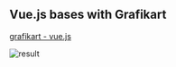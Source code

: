 <h2>Vue.js bases with Grafikart</h2>
<a href="">grafikart - vue.js</a>

<img src="images/vuejs-bases" alt="result"></img>